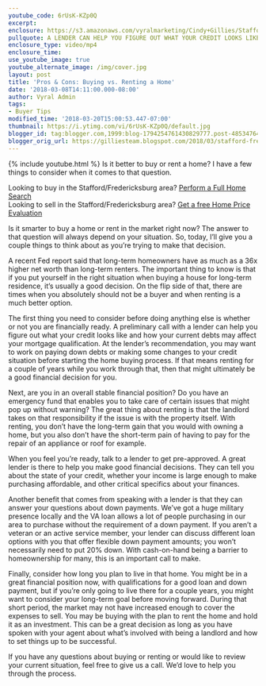 ```yaml
---
youtube_code: 6rUsK-KZp0Q
excerpt:
enclosure: https://s3.amazonaws.com/vyralmarketing/Cindy+Gillies/Stafford+%2526+Fredericksburg+Real+Estate+Agent-+Advice+About+Purchasing+vs+Renting.mp4
pullquote: A LENDER CAN HELP YOU FIGURE OUT WHAT YOUR CREDIT LOOKS LIKE AND HOW YOUR CURRENT DEBTS MAY AFFECT YOUR MORTGAGE QUALIFICATION.
enclosure_type: video/mp4
enclosure_time:
use_youtube_image: true
youtube_alternate_image: /img/cover.jpg
layout: post
title: 'Pros & Cons: Buying vs. Renting a Home'
date: '2018-03-08T14:11:00.000-08:00'
author: Vyral Admin
tags:
- Buyer Tips
modified_time: '2018-03-20T15:00:53.447-07:00'
thumbnail: https://i.ytimg.com/vi/6rUsK-KZp0Q/default.jpg
blogger_id: tag:blogger.com,1999:blog-1794254761430829777.post-4853476426794024431
blogger_orig_url: https://gilliesteam.blogspot.com/2018/03/stafford-fredericksburg-real-estate-agent-advice-about-purchasing-vs-renting.html
---
```

{% include youtube.html %}
Is it better to buy or rent a home? I have a few things to consider when it comes to that question.

<div class="post-cta">
Looking to buy in the Stafford/Fredericksburg area? <a href="http://www.staffordfredericksburghomesearch.com/search/" target="_blank">Perform a Full Home Search</a><br>
Looking to sell in the Stafford/Fredericksburg area? <a href="http://www.staffordfredericksburghomesearch.com/homevalue/StaffordVA" target="_blank">Get a free Home Price Evaluation</a>
</div>

Is it smarter to buy a home or rent in the market right now? The answer to that question will always depend on your situation. So, today, I’ll give you a couple things to think about as you’re trying to make that decision.

A recent Fed report said that long-term homeowners have as much as a 36x higher net worth than long-term renters. The important thing to know is that if you put yourself in the right situation when buying a house for long-term residence, it’s usually a good decision. On the flip side of that, there are times when you absolutely should not be a buyer and when renting is a much better option.

The first thing you need to consider before doing anything else is whether or not you are financially ready. A preliminary call with a lender can help you figure out what your credit looks like and how your current debts may affect your mortgage qualification. At the lender’s recommendation, you may want to work on paying down debts or making some changes to your credit situation before starting the home buying process. If that means renting for a couple of years while you work through that, then that might ultimately be a good financial decision for you.

Next, are you in an overall stable financial position? Do you have an emergency fund that enables you to take care of certain issues that might pop up without warning? The great thing about renting is that the landlord takes on that responsibility if the issue is with the property itself. With renting, you don’t have the long-term gain that you would with owning a home, but you also don’t have the short-term pain of having to pay for the repair of an appliance or roof for example.



When you feel you’re ready, talk to a lender to get pre-approved. A great lender is there to help you make good financial decisions. They can tell you about the state of your credit, whether your income is large enough to make purchasing affordable, and other critical specifics about your finances.

Another benefit that comes from speaking with a lender is that they can answer your questions about down payments. We’ve got a huge military presence locally and the VA loan allows a lot of people purchasing in our area to purchase without the requirement of a down payment. If you aren’t a veteran or an active service member, your lender can discuss different loan options with you that offer flexible down payment amounts; you won’t necessarily need to put 20% down. With cash-on-hand being a barrier to homeownership for many, this is an important call to make.

 Finally, consider how long you plan to live in that home. You might be in a great financial position now, with qualifications for a good loan and down payment, but if you’re only going to live there for a couple years, you might want to consider your long-term goal before moving forward. During that short period, the market may not have increased enough to cover the expenses to sell. You may be buying with the plan to rent the home and hold it as an investment.  This can be a great decision as long as you have spoken with your agent about what’s involved with being a landlord and how to set things up to be successful.

If you have any questions about buying or renting or would like to review your current situation, feel free to give us a call. We’d love to help you through the process.
